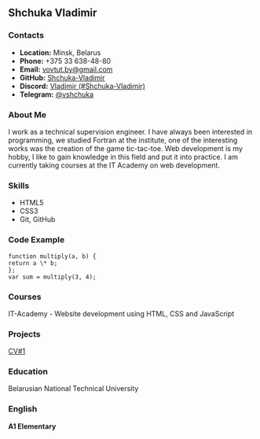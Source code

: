 ## Shchuka Vladimir

### Contacts

- **Location:** Minsk, Belarus
- **Phone:** +375 33 638-48-80
- **Email:** vovtut.by@gmail.com
- **GitHub:** [Shchuka-Vladimir](https://github.com/Shchuka-Vladimir)
- **Discord:** [Vladimir  (#Shchuka-Vladimir)](https://discord.com/channels/@me)
- **Telegram:** [@vshchuka](https://t.me/vshchuka)

### About Me

I work as a technical supervision engineer. I have always been interested in programming, we studied Fortran at the institute, one of the interesting works was the creation of the game tic-tac-toe.
Web development is my hobby, I like to gain knowledge in this field and put it into practice. I am currently taking courses at the IT Academy on web development.

### Skills

- HTML5
- CSS3
- Git, GitHub

### Code Example

```
function multiply(a, b) {
return a \* b;
};
var sum = multiply(3, 4);
```

### Courses

IT-Academy - Website development using HTML, CSS and JavaScript

### Projects

[CV#1](https://Shchuka-Vladimir.github.io/rsschool-cv/cv)

### Education

Belarusian National Technical University

### English

**A1 Elementary**
